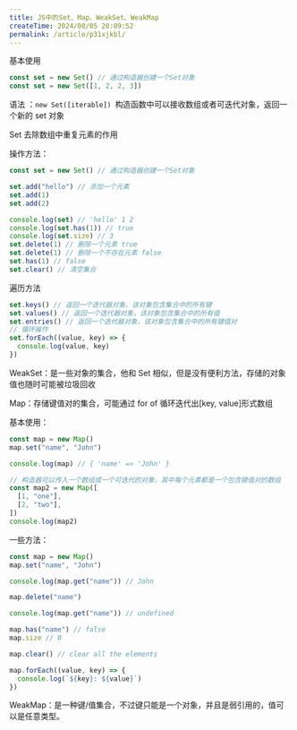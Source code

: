 ```yaml
---
title: JS中的Set、Map、WeakSet、WeakMap
createTime: 2024/08/05 20:09:52
permalink: /article/p31xjkbl/
---
```


基本使用

```js
const set = new Set() // 通过构造器创建一个Set对象
const set = new Set([1, 2, 2, 3])
```

语法 ：`new Set([iterable]) `构造函数中可以接收数组或者可迭代对象，返回一个新的 set 对象

Set 去除数组中重复元素的作用

操作方法：

```js
const set = new Set() // 通过构造器创建一个Set对象

set.add("hello") // 添加一个元素
set.add(1)
set.add(2)

console.log(set) // 'hello' 1 2
console.log(set.has(1)) // true
console.log(set.size) // 3
set.delete(1) // 删除一个元素 true
set.delete(1) // 删除一个不存在元素 false
set.has(1) // false
set.clear() // 清空集合
```

遍历方法

```js
set.keys() // 返回一个迭代器对象，该对象包含集合中的所有键
set.values() // 返回一个迭代器对象，该对象包含集合中的所有值
set.entries() // 返回一个迭代器对象，该对象包含集合中的所有键值对
// 循环操作
set.forEach((value, key) => {
  console.log(value, key)
})
```

WeakSet：是一些对象的集合，他和 Set 相似，但是没有便利方法，存储的对象值也随时可能被垃圾回收

Map：存储键值对的集合，可能通过 for of 循环迭代出[key, value]形式数组

基本使用：

```js
const map = new Map()
map.set("name", "John")

console.log(map) // { 'name' => 'John' }

// 构造器可以传入一个数组或一个可迭代的对象，其中每个元素都是一个包含键值对的数组
const map2 = new Map([
  [1, "one"],
  [2, "two"],
])
console.log(map2)
```

一些方法：

```js
const map = new Map()
map.set("name", "John")

console.log(map.get("name")) // John

map.delete("name")

console.log(map.get("name")) // undefined

map.has("name") // false
map.size // 0

map.clear() // clear all the elements

map.forEach((value, key) => {
  console.log(`${key}: ${value}`)
})
```

WeakMap：是一种键/值集合，不过键只能是一个对象，并且是弱引用的，值可以是任意类型。
